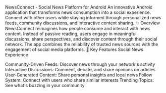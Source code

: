 NewsConnect - Social News Platform for Android
An innovative Android application that transforms news consumption into a social experience. Connect with other users while staying informed through personalized news feeds, community discussions, and interactive content sharing.
✨ Overview
NewsConnect reimagines how people consume and interact with news content. Instead of passive reading, users engage in meaningful discussions, share perspectives, and discover content through their social network. The app combines the reliability of trusted news sources with the engagement of social media platforms.
🎯 Key Features
Social News Experience

Community-Driven Feeds: Discover news through your network's activity
Interactive Discussions: Comment, debate, and share opinions on articles
User-Generated Content: Share personal insights and local news
Follow System: Connect with users who share similar interests
Trending Topics: See what's buzzing in your community
